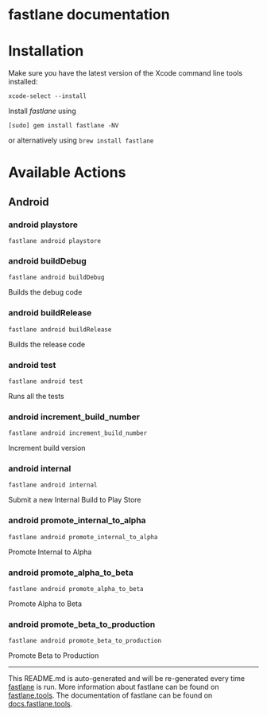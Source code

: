 fastlane documentation
================
# Installation

Make sure you have the latest version of the Xcode command line tools installed:

```
xcode-select --install
```

Install _fastlane_ using
```
[sudo] gem install fastlane -NV
```
or alternatively using `brew install fastlane`

# Available Actions
## Android
### android playstore
```
fastlane android playstore
```

### android buildDebug
```
fastlane android buildDebug
```
Builds the debug code
### android buildRelease
```
fastlane android buildRelease
```
Builds the release code
### android test
```
fastlane android test
```
Runs all the tests
### android increment_build_number
```
fastlane android increment_build_number
```
Increment build version
### android internal
```
fastlane android internal
```
Submit a new Internal Build to Play Store
### android promote_internal_to_alpha
```
fastlane android promote_internal_to_alpha
```
Promote Internal to Alpha
### android promote_alpha_to_beta
```
fastlane android promote_alpha_to_beta
```
Promote Alpha to Beta
### android promote_beta_to_production
```
fastlane android promote_beta_to_production
```
Promote Beta to Production

----

This README.md is auto-generated and will be re-generated every time [fastlane](https://fastlane.tools) is run.
More information about fastlane can be found on [fastlane.tools](https://fastlane.tools).
The documentation of fastlane can be found on [docs.fastlane.tools](https://docs.fastlane.tools).
